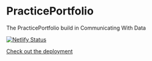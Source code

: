 # PracticePortfolio

The PracticePortfolio build in Communicating With Data

[![Netlify Status](https://api.netlify.com/api/v1/badges/6b1dffec-1c63-413a-983f-42306011eb31/deploy-status)](https://app.netlify.com/sites/cwd-practice-portfolio/deploys)

[Check out the deployment](https://cwd-practice-portfolio.netlify.app)